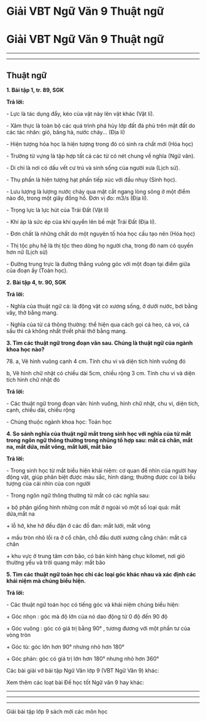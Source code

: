 # Giải VBT Ngữ Văn 9 Thuật ngữ

# Giải VBT Ngữ Văn 9 Thuật ngữ

* * *

* * *

## Thuật ngữ

**1\. Bài tập 1, tr. 89, SGK**

**Trả lời:**

\- Lực là tác dụng đẩy, kéo của vật này lên vật khác (Vật lí).

\- Xâm thực là toàn bộ các quá trình phá hủy lớp đất đá phủ trên mặt đất do các tác nhân: gió, băng hà, nước chảy... (Địa lí)

\- Hiện tượng hóa học là hiện tượng trong đó có sinh ra chất mới (Hóa học)

\- Trường từ vựng là tập hợp tất cả các từ có nét chung về nghĩa (Ngữ văn).

\- Di chỉ là nơi có dấu vết cư trú và sinh sống của người xưa (Lịch sử).

\- Thụ phấn là hiện tượng hạt phấn tiếp xúc với đầu nhụy (Sinh học).

\- Lưu lượng là lượng nước chảy qua mặt cắt ngang lòng sông ở một điểm nào đó, trong một giây đồng hồ. Đơn vị đo: m3/s (Địa lí).

\- Trọng lực là lực hút của Trái Đất (Vật lí)

\- Khí áp là sức ép của khí quyển lên bề mặt Trái Đất (Địa lí).

\- Đơn chất là những chất do một nguyên tố hóa học cấu tạo nên (Hóa học)

\- Thị tộc phụ hệ là thị tộc theo dòng họ người cha, trong đó nam có quyền hơn nữ (Lịch sử)

\- Đường trung trực là đường thẳng vuông góc với một đoạn tại điểm giữa của đoạn ấy (Toán học).

**2\. Bài tập 4, tr. 90, SGK**

**Trả lời:**

\- Nghĩa của thuật ngữ cá: là động vật có xương sống, ở dưới nước, bơi bằng vây, thở bằng mang.

\- Nghĩa của từ cá thông thường: thể hiện qua cách gọi cá heo, cá voi, cá sấu thì cá không nhất thiết phải thở bằng mang.

**3\. Tìm các thuật ngữ trong đoạn văn sau. Chúng là thuật ngữ của ngành khoa học nào?**

78\. a, Vẽ hình vuông cạnh 4 cm. Tính chu vi và diện tích hình vuông đó

b, Vẽ hình chữ nhật có chiều dài 5cm, chiều rộng 3 cm. Tính chu vi và diện tích hình chữ nhật đó

**Trả lời:**

\- Các thuật ngữ trong đoạn văn: hình vuông, hình chữ nhật, chu vi, diện tích, cạnh, chiều dài, chiều rộng

\- Chúng thuộc ngành khoa học: Toán học

**4\. So sánh nghĩa của thuật ngữ mắt trong sinh học với nghĩa của từ mắt trong ngôn ngữ thông thường trong nhũng tổ hợp sau: mắt cá chân, mắt na, mắt dứa, mắt võng, mắt lưới, mắt bão**

**Trả lời:**

\- Trong sinh học từ mắt biểu hiện khái niệm: cơ quan để nhìn của người hay động vật, giúp phân biệt được màu sắc, hình dáng; thường được coi là biểu tượng của cái nhìn của con người

\- Trong ngôn ngữ thông thường từ mắt có các nghĩa sau:

\+ bộ phận giống hình những con mắt ở ngoài vỏ một số loại quả: mắt dứa,mắt na

\+ lỗ hở, khe hở đều đặn ở các đồ đan: mắt lưới, mắt võng

\+ mấu tròn nhỏ lồi ra ở cổ chân, chỗ đầu dưới xương cẳng chân: mắt cá chân

\+ khu vực ở trung tâm cơn bão, có bán kính hàng chục kilomet, nơi gió thường yếu và trời quang mây: mắt bão

**5\. Tìm các thuật ngữ toán học chỉ các loại góc khác nhau và xác định các khái niệm mà chúng biểu hiện.**

**Trả lời:**

\- Các thuật ngữ toán học có tiếng góc và khái niệm chúng biểu hiện:

\+ Góc nhọn : góc mà độ lớn của nó dao động từ 0 độ đến 90 độ

\+ Góc vuông : góc có giá trị bằng 90° , tương đương với một phần tư của vòng tròn

\+ Góc tù: góc lớn hơn 90° nhưng nhỏ hơn 180°

\+ Góc phản: góc có giá trị lớn hơn 180° nhưng nhỏ hơn 360°

Các bài giải vở bài tập Ngữ Văn lớp 9 (VBT Ngữ Văn 9) khác:

Xem thêm các loạt bài Để học tốt Ngữ văn 9 hay khác:

* * *

* * *

* * *

Giải bài tập lớp 9 sách mới các môn học
